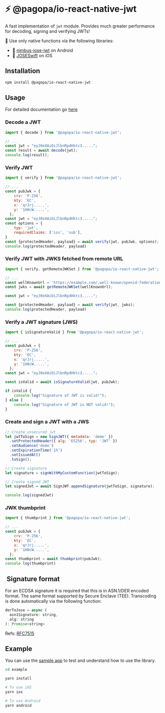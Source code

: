 # ⚡️ @pagopa/io-react-native-jwt

A fast implementation of `jwt` module.
Provides much greater performance for decoding, signing and verifying JWTs!

🚀 Use only native functions via the following libraries:
- 🤖 [nimbus-jose-jwt](https://github.com/felx/nimbus-jose-jwt/) on Android
- 📱 [JOSESwift](https://github.com/airsidemobile/JOSESwift/) on iOS




## Installation

```sh
npm install @pagopa/io-react-native-jwt
```

## Usage

For detailed documentation go [here](/docs/modules/index.md)

### Decode a JWT

```js
import { decode } from '@pagopa/io-react-native-jwt';

// ...
const jwt = "eyJ0eXAiOiJlbnRpdHktc3.....";
const result = await decode(jwt);
console.log(result);
```

### Verify JWT

```js
import { verify } from '@pagopa/io-react-native-jwt';

// ...
const pubJwk = {
    crv: 'P-256',
    kty: 'EC',
    x: 'qrJrj.....',
    y: '1H0cW.....',
  };
const jwt = "eyJ0eXAiOiJlbnRpdHktc3.....";
const options = {
    typ: 'jwt',
    requiredClaims: ['iss', 'sub'],
}
const {protectedHeader, payload} = await verify(jwt, pubJwk, options);
console.log(protectedHeader, payload)
```

### Verify JWT with JWKS fetched from remote URL

```js
import { verify, getRemoteJWKSet } from '@pagopa/io-react-native-jwt';

// ...
const wellKnownUrl = 'https://example.com/.well-known/openid-federation';
const jwks = await getRemoteJWKSet(wellKnownUrl);

const jwt = "eyJ0eXAiOiJlbnRpdHktc3.....";

const {protectedHeader, payload} = await verify(jwt, jwks);
console.log(protectedHeader, payload)
```

### Verify a JWT signature (JWS)

```js
import { isSignatureValid } from '@pagopa/io-react-native-jwt';

// ...
const pubJwk = {
    crv: 'P-256',
    kty: 'EC',
    x: 'qrJrj.....',
    y: '1H0cW.....',
  };
const jwt = "eyJ0eXAiOiJlbnRpdHktc3.....";

const isValid = await isSignatureValid(jwt, pubJwk);

if isValid {
    console.log("Signature of JWT is valid!");
} else {
    console.log("Signature of JWT is NOT valid!");
}
```

### Create and sign a JWT with a JWS

```js
// Create unsecured jwt
let jwtToSign = new SignJWT({ metadata: 'demo' })
  .setProtectedHeader({ alg: 'ES256', typ: 'JWT' })
  .setAudience('demo')
  .setExpirationTime('1h')
  .setIssuedAt()
  .toSign();

// Create signature
let signature = signWithMyCustomFunction(jwtToSign);

// Create signed JWT
let signedJwt = await SignJWT.appendSignature(jwtToSign, signature);

console.log(signedJwt)
```

### JWK thumbprint

```js
import { thumbprint } from '@pagopa/io-react-native-jwt';

// ...
const pubJwk = {
    crv: 'P-256',
    kty: 'EC',
    x: 'qrJrj.....',
    y: '1H0cW.....',
  };
const thumbprint = await thumbprint(pubJwk);
console.log(thumbprint)
```

##  Signature format

For an ECDSA signature it is required that this is in ASN.1/DER encoded format.
The same format supported by Secure Enclave (TEE).
Transcoding is done automatically via the following function:

```js
derToJose = async (
  asn1Signature: string,
  alg: string
): Promise<string>
```

Refs: [RFC7515](https://datatracker.ietf.org/doc/html/rfc7515#appendix-A.3.1)

## Example

You can use the [sample app](example) to test and understand how to use the library.

```sh
cd example

yarn install

# To use iOS
yarn ios

# To use Android
yarn android

```
